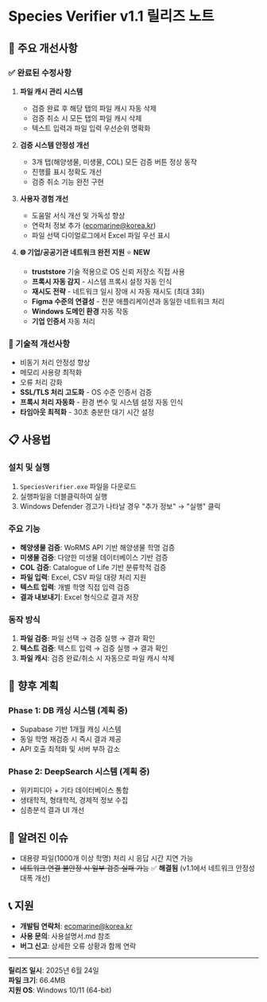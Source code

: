 # Species Verifier v1.1 릴리즈 노트

## 🎯 주요 개선사항

### ✅ 완료된 수정사항
1. **파일 캐시 관리 시스템**
   - 검증 완료 후 해당 탭의 파일 캐시 자동 삭제
   - 검증 취소 시 모든 탭의 파일 캐시 삭제
   - 텍스트 입력과 파일 입력 우선순위 명확화

2. **검증 시스템 안정성 개선**
   - 3개 탭(해양생물, 미생물, COL) 모든 검증 버튼 정상 동작
   - 진행률 표시 정확도 개선
   - 검증 취소 기능 완전 구현

3. **사용자 경험 개선**
   - 도움말 서식 개선 및 가독성 향상
   - 연락처 정보 추가 (ecomarine@korea.kr)
   - 파일 선택 다이얼로그에서 Excel 파일 우선 표시

4. **🌐 기업/공공기관 네트워크 완전 지원** ⭐ **NEW**
   - **truststore** 기술 적용으로 OS 신뢰 저장소 직접 사용
   - **프록시 자동 감지** - 시스템 프록시 설정 자동 인식
   - **재시도 전략** - 네트워크 일시 장애 시 자동 재시도 (최대 3회)
   - **Figma 수준의 연결성** - 전문 애플리케이션과 동일한 네트워크 처리
   - **Windows 도메인 환경** 자동 작동
   - **기업 인증서** 자동 처리

### 🔧 기술적 개선사항
- 비동기 처리 안정성 향상
- 메모리 사용량 최적화
- 오류 처리 강화
- **SSL/TLS 처리 고도화** - OS 수준 인증서 검증
- **프록시 처리 자동화** - 환경 변수 및 시스템 설정 자동 인식
- **타임아웃 최적화** - 30초 충분한 대기 시간 설정

## 📋 사용법

### 설치 및 실행
1. `SpeciesVerifier.exe` 파일을 다운로드
2. 실행파일을 더블클릭하여 실행
3. Windows Defender 경고가 나타날 경우 "추가 정보" → "실행" 클릭

### 주요 기능
- **해양생물 검증**: WoRMS API 기반 해양생물 학명 검증
- **미생물 검증**: 다양한 미생물 데이터베이스 기반 검증
- **COL 검증**: Catalogue of Life 기반 분류학적 검증
- **파일 입력**: Excel, CSV 파일 대량 처리 지원
- **텍스트 입력**: 개별 학명 직접 입력 검증
- **결과 내보내기**: Excel 형식으로 결과 저장

### 동작 방식
1. **파일 검증**: 파일 선택 → 검증 실행 → 결과 확인
2. **텍스트 검증**: 텍스트 입력 → 검증 실행 → 결과 확인
3. **파일 캐시**: 검증 완료/취소 시 자동으로 파일 캐시 삭제

## 🚀 향후 계획

### Phase 1: DB 캐싱 시스템 (계획 중)
- Supabase 기반 1개월 캐싱 시스템
- 동일 학명 재검증 시 즉시 결과 제공
- API 호출 최적화 및 서버 부하 감소

### Phase 2: DeepSearch 시스템 (계획 중)
- 위키피디아 + 기타 데이터베이스 통합
- 생태학적, 형태학적, 경제적 정보 수집
- 심층분석 결과 UI 개선

## 🐛 알려진 이슈
- 대용량 파일(1000개 이상 학명) 처리 시 응답 시간 지연 가능
- ~~네트워크 연결 불안정 시 일부 검증 실패 가능~~ ✅ **해결됨** (v1.1에서 네트워크 안정성 대폭 개선)

## 📞 지원
- **개발팀 연락처**: ecomarine@korea.kr
- **사용 문의**: 사용설명서.md 참조
- **버그 신고**: 상세한 오류 상황과 함께 연락

---
**릴리즈 일시**: 2025년 6월 24일  
**파일 크기**: 66.4MB  
**지원 OS**: Windows 10/11 (64-bit) 
